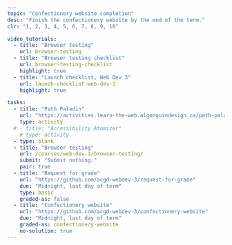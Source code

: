 ```yaml
---
topic: "Confectionery website completion"
desc: "Finish the confectionery website by the end of the term."
clr: "1, 2, 3, 4, 5, 6, 7, 8, 9, 10"

video_tutorials:
  - title: "Browser testing"
    url: browser-testing
  - title: "Browser testing checklist"
    url: browser-testing-checklist
    highlight: true
  - title: "Launch checklist, Web Dev 3"
    url: launch-checklist-web-dev-3
    highlight: true

tasks:
  - title: "Path Paladin"
    url: "https://activities.learn-the-web.algonquindesign.ca/path-paladin/"
    type: activity
  # - title: "Accessibility Atomizer"
    # type: activity
  - type: blank
  - title: "Browser testing"
    url: /courses/web-dev-1/browser-testing/
    submit: "Submit nothing."
    pair: true
  - title: "Request for grade"
    url: "https://github.com/acgd-webdev-3/request-for-grade"
    due: "Midnight, last day of term"
    type: basic
    graded-as: false
  - title: "Confectionery website"
    url: "https://github.com/acgd-webdev-3/confectionery-website"
    due: "Midnight, last day of term"
    graded-as: confectionery-website
    no-solution: true
---
```

